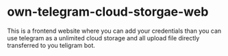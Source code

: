 # own-telegram-cloud-storgae-web
This is a frontend website where you can add your credentials than you can use telegram as a unlimited cloud storage and all upload file directly transferred  to you teligram bot.
